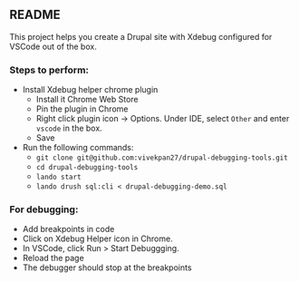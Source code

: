 ## README

This project helps you create a Drupal site with Xdebug configured for VSCode out of the box.

### Steps to perform:
- Install Xdebug helper chrome plugin
  - Install it Chrome Web Store
  - Pin the plugin in Chrome
  - Right click plugin icon -> Options.
    Under IDE, select `Other` and enter `vscode` in the box.
  - Save
- Run the following commands:
  - `git clone git@github.com:vivekpan27/drupal-debugging-tools.git`
  - `cd drupal-debugging-tools`
  - `lando start`
  - `lando drush sql:cli < drupal-debugging-demo.sql`

### For debugging:
  - Add breakpoints in code
  - Click on Xdebug Helper icon in Chrome.
  - In VSCode, click Run > Start Debuggging.
  - Reload the page
  - The debugger should stop at the breakpoints
